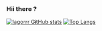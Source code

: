 ### Hii there ?

[![Iagorrr GitHub stats](https://github-readme-stats.vercel.app/api?username=iagorrr04&count_private=true&show_icons=true&theme=dark)](https://github.com/iagorrr04/github-readme-stats)
[![Top Langs](https://github-readme-stats.vercel.app/api/top-langs/?username=iagorrr04&theme=dark&layout=compact)](https://github.com/anuraghazra/github-readme-stats)


